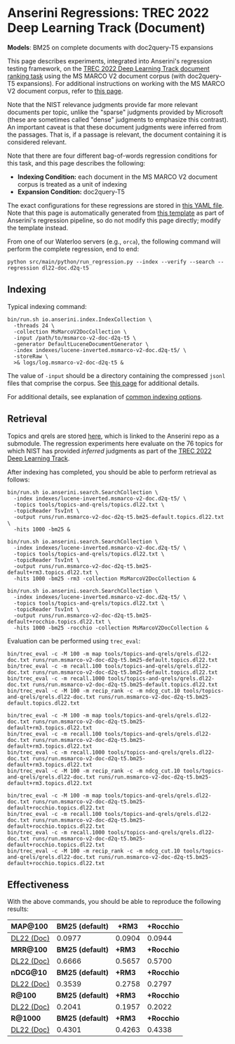 # Anserini Regressions: TREC 2022 Deep Learning Track (Document)

**Models**: BM25 on complete documents with doc2query-T5 expansions

This page describes experiments, integrated into Anserini's regression testing framework, on the [TREC 2022 Deep Learning Track document ranking task](https://trec.nist.gov/data/deep2022.html) using the MS MARCO V2 document corpus (with doc2query-T5 expansions).
For additional instructions on working with the MS MARCO V2 document corpus, refer to [this page](../../docs/experiments-msmarco-v2.md).

Note that the NIST relevance judgments provide far more relevant documents per topic, unlike the "sparse" judgments provided by Microsoft (these are sometimes called "dense" judgments to emphasize this contrast).
An important caveat is that these document judgments were inferred from the passages.
That is, if a passage is relevant, the document containing it is considered relevant.

Note that there are four different bag-of-words regression conditions for this task, and this page describes the following:

+ **Indexing Condition:** each document in the MS MARCO V2 document corpus is treated as a unit of indexing
+ **Expansion Condition:** doc2query-T5

The exact configurations for these regressions are stored in [this YAML file](../../src/main/resources/regression/dl22-doc.d2q-t5.yaml).
Note that this page is automatically generated from [this template](../../src/main/resources/docgen/templates/dl22-doc.d2q-t5.template) as part of Anserini's regression pipeline, so do not modify this page directly; modify the template instead.

From one of our Waterloo servers (e.g., `orca`), the following command will perform the complete regression, end to end:

```
python src/main/python/run_regression.py --index --verify --search --regression dl22-doc.d2q-t5
```

## Indexing

Typical indexing command:

```
bin/run.sh io.anserini.index.IndexCollection \
  -threads 24 \
  -collection MsMarcoV2DocCollection \
  -input /path/to/msmarco-v2-doc-d2q-t5 \
  -generator DefaultLuceneDocumentGenerator \
  -index indexes/lucene-inverted.msmarco-v2-doc.d2q-t5/ \
  -storeRaw \
  >& logs/log.msmarco-v2-doc-d2q-t5 &
```

The value of `-input` should be a directory containing the compressed `jsonl` files that comprise the corpus.
See [this page](../../docs/experiments-msmarco-v2.md) for additional details.

For additional details, see explanation of [common indexing options](../../docs/common-indexing-options.md).

## Retrieval

Topics and qrels are stored [here](https://github.com/castorini/anserini-tools/tree/master/topics-and-qrels), which is linked to the Anserini repo as a submodule.
The regression experiments here evaluate on the 76 topics for which NIST has provided _inferred_ judgments as part of the [TREC 2022 Deep Learning Track](https://trec.nist.gov/data/deep2022.html).

After indexing has completed, you should be able to perform retrieval as follows:

```
bin/run.sh io.anserini.search.SearchCollection \
  -index indexes/lucene-inverted.msmarco-v2-doc.d2q-t5/ \
  -topics tools/topics-and-qrels/topics.dl22.txt \
  -topicReader TsvInt \
  -output runs/run.msmarco-v2-doc-d2q-t5.bm25-default.topics.dl22.txt \
  -hits 1000 -bm25 &

bin/run.sh io.anserini.search.SearchCollection \
  -index indexes/lucene-inverted.msmarco-v2-doc.d2q-t5/ \
  -topics tools/topics-and-qrels/topics.dl22.txt \
  -topicReader TsvInt \
  -output runs/run.msmarco-v2-doc-d2q-t5.bm25-default+rm3.topics.dl22.txt \
  -hits 1000 -bm25 -rm3 -collection MsMarcoV2DocCollection &

bin/run.sh io.anserini.search.SearchCollection \
  -index indexes/lucene-inverted.msmarco-v2-doc.d2q-t5/ \
  -topics tools/topics-and-qrels/topics.dl22.txt \
  -topicReader TsvInt \
  -output runs/run.msmarco-v2-doc-d2q-t5.bm25-default+rocchio.topics.dl22.txt \
  -hits 1000 -bm25 -rocchio -collection MsMarcoV2DocCollection &
```

Evaluation can be performed using `trec_eval`:

```
bin/trec_eval -c -M 100 -m map tools/topics-and-qrels/qrels.dl22-doc.txt runs/run.msmarco-v2-doc-d2q-t5.bm25-default.topics.dl22.txt
bin/trec_eval -c -m recall.100 tools/topics-and-qrels/qrels.dl22-doc.txt runs/run.msmarco-v2-doc-d2q-t5.bm25-default.topics.dl22.txt
bin/trec_eval -c -m recall.1000 tools/topics-and-qrels/qrels.dl22-doc.txt runs/run.msmarco-v2-doc-d2q-t5.bm25-default.topics.dl22.txt
bin/trec_eval -c -M 100 -m recip_rank -c -m ndcg_cut.10 tools/topics-and-qrels/qrels.dl22-doc.txt runs/run.msmarco-v2-doc-d2q-t5.bm25-default.topics.dl22.txt

bin/trec_eval -c -M 100 -m map tools/topics-and-qrels/qrels.dl22-doc.txt runs/run.msmarco-v2-doc-d2q-t5.bm25-default+rm3.topics.dl22.txt
bin/trec_eval -c -m recall.100 tools/topics-and-qrels/qrels.dl22-doc.txt runs/run.msmarco-v2-doc-d2q-t5.bm25-default+rm3.topics.dl22.txt
bin/trec_eval -c -m recall.1000 tools/topics-and-qrels/qrels.dl22-doc.txt runs/run.msmarco-v2-doc-d2q-t5.bm25-default+rm3.topics.dl22.txt
bin/trec_eval -c -M 100 -m recip_rank -c -m ndcg_cut.10 tools/topics-and-qrels/qrels.dl22-doc.txt runs/run.msmarco-v2-doc-d2q-t5.bm25-default+rm3.topics.dl22.txt

bin/trec_eval -c -M 100 -m map tools/topics-and-qrels/qrels.dl22-doc.txt runs/run.msmarco-v2-doc-d2q-t5.bm25-default+rocchio.topics.dl22.txt
bin/trec_eval -c -m recall.100 tools/topics-and-qrels/qrels.dl22-doc.txt runs/run.msmarco-v2-doc-d2q-t5.bm25-default+rocchio.topics.dl22.txt
bin/trec_eval -c -m recall.1000 tools/topics-and-qrels/qrels.dl22-doc.txt runs/run.msmarco-v2-doc-d2q-t5.bm25-default+rocchio.topics.dl22.txt
bin/trec_eval -c -M 100 -m recip_rank -c -m ndcg_cut.10 tools/topics-and-qrels/qrels.dl22-doc.txt runs/run.msmarco-v2-doc-d2q-t5.bm25-default+rocchio.topics.dl22.txt
```

## Effectiveness

With the above commands, you should be able to reproduce the following results:

| **MAP@100**                                                                                                  | **BM25 (default)**| **+RM3**  | **+Rocchio**|
|:-------------------------------------------------------------------------------------------------------------|-----------|-----------|-----------|
| [DL22 (Doc)](https://microsoft.github.io/msmarco/TREC-Deep-Learning)                                         | 0.0977    | 0.0904    | 0.0944    |
| **MRR@100**                                                                                                  | **BM25 (default)**| **+RM3**  | **+Rocchio**|
| [DL22 (Doc)](https://microsoft.github.io/msmarco/TREC-Deep-Learning)                                         | 0.6666    | 0.5657    | 0.5700    |
| **nDCG@10**                                                                                                  | **BM25 (default)**| **+RM3**  | **+Rocchio**|
| [DL22 (Doc)](https://microsoft.github.io/msmarco/TREC-Deep-Learning)                                         | 0.3539    | 0.2758    | 0.2797    |
| **R@100**                                                                                                    | **BM25 (default)**| **+RM3**  | **+Rocchio**|
| [DL22 (Doc)](https://microsoft.github.io/msmarco/TREC-Deep-Learning)                                         | 0.2041    | 0.1957    | 0.2022    |
| **R@1000**                                                                                                   | **BM25 (default)**| **+RM3**  | **+Rocchio**|
| [DL22 (Doc)](https://microsoft.github.io/msmarco/TREC-Deep-Learning)                                         | 0.4301    | 0.4263    | 0.4338    |
